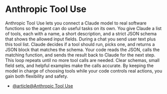 # Anthropic Tool Use

Anthropic Tool Use lets you connect a Claude model to real software functions so the agent can do useful tasks on its own. You give Claude a list of tools, each with a name, a short description, and a strict JSON schema that shows the allowed input fields. During a chat you send user text plus this tool list. Claude decides if a tool should run, picks one, and returns a JSON block that matches the schema. Your code reads the JSON, calls the matching function, and sends the result back to Claude for the next step. This loop repeats until no more tool calls are needed. Clear schemas, small field sets, and helpful examples make the calls accurate. By keeping the model in charge of choosing tools while your code controls real actions, you gain both flexibility and safety.

- [@article@Anthropic Tool Use](https://docs.anthropic.com/en/docs/build-with-claude/tool-use/overview)